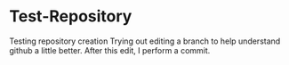 # Test-Repository
Testing repository creation
Trying out editing a branch to help understand github a little better. After this edit, I perform a commit.
